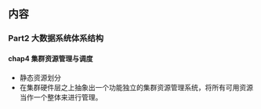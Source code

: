 ##  内容
### Part2 大数据系统体系结构
####  chap4 集群资源管理与调度
+ 静态资源划分
+ 在集群硬件层之上抽象出一个功能独立的集群资源管理系统，将所有可用资源当作一个整体来进行管理。